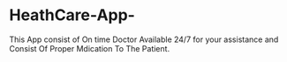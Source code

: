 # HeathCare-App-
This App consist of On time Doctor Available 24/7 for your assistance and Consist Of Proper Mdication To The Patient. 
